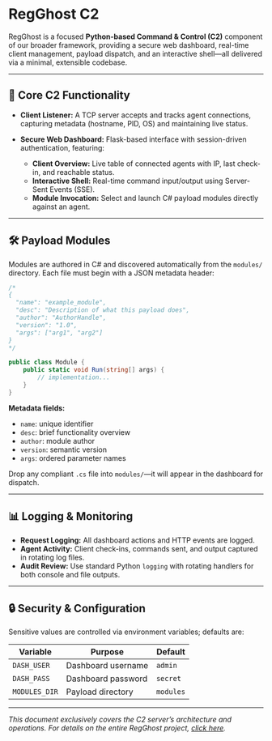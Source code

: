 # RegGhost C2

RegGhost is a focused **Python-based Command & Control (C2)** component of our broader framework, providing a secure web dashboard, real-time client management, payload dispatch, and an interactive shell—all delivered via a minimal, extensible codebase.

---

## 🔹 Core C2 Functionality

* **Client Listener:** A TCP server accepts and tracks agent connections, capturing metadata (hostname, PID, OS) and maintaining live status.
* **Secure Web Dashboard:** Flask-based interface with session-driven authentication, featuring:

  * **Client Overview:** Live table of connected agents with IP, last check-in, and reachable status.
  * **Interactive Shell:** Real-time command input/output using Server-Sent Events (SSE).
  * **Module Invocation:** Select and launch C# payload modules directly against an agent.

---

## 🛠 Payload Modules

Modules are authored in C# and discovered automatically from the `modules/` directory. Each file must begin with a JSON metadata header:

```csharp
/*
{
  "name": "example_module",
  "desc": "Description of what this payload does",
  "author": "AuthorHandle",
  "version": "1.0",
  "args": ["arg1", "arg2"]
}
*/

public class Module {
    public static void Run(string[] args) {
        // implementation...
    }
}
```

**Metadata fields:**

* `name`: unique identifier
* `desc`: brief functionality overview
* `author`: module author
* `version`: semantic version
* `args`: ordered parameter names

Drop any compliant `.cs` file into `modules/`—it will appear in the dashboard for dispatch.

---

## 📊 Logging & Monitoring

* **Request Logging:** All dashboard actions and HTTP events are logged.
* **Agent Activity:** Client check-ins, commands sent, and output captured in rotating log files.
* **Audit Review:** Use standard Python `logging` with rotating handlers for both console and file outputs.

---

## 🔒 Security & Configuration

Sensitive values are controlled via environment variables; defaults are:

| Variable      | Purpose            | Default   |
| ------------- | ------------------ | --------- |
| `DASH_USER`   | Dashboard username | `admin`   |
| `DASH_PASS`   | Dashboard password | `secret`  |
| `MODULES_DIR` | Payload directory  | `modules` |

---

*This document exclusively covers the C2 server’s architecture and operations.*
*For details on the entire RegGhost project, [click here](../README.md).*
